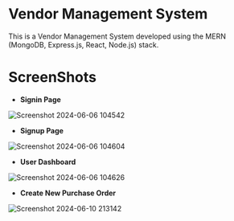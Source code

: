 # Vendor Management System
This is a Vendor Management System developed using the MERN (MongoDB, Express.js, React, Node.js) stack.

# ScreenShots

- **Signin Page**

![Screenshot 2024-06-06 104542](https://github.com/AayushGupta69/Vendor-Management-System/assets/72346589/5e2b25cd-a630-42c3-96c8-d15b9bfeeacf)

- **Signup Page**

![Screenshot 2024-06-06 104604](https://github.com/AayushGupta69/Vendor-Management-System/assets/72346589/a4557a3e-fe3f-4207-b3d3-82f03ca5ee1d)

- **User Dashboard**

![Screenshot 2024-06-06 104626](https://github.com/AayushGupta69/Vendor-Management-System/assets/72346589/eb5a103a-a21a-4be8-9416-b49d82aefc64)

- **Create New Purchase Order**

![Screenshot 2024-06-10 213142](https://github.com/AayushGupta69/Vendor-Management-System/assets/72346589/f02ebf59-753e-4b69-ba2d-eb899149a9e3)

